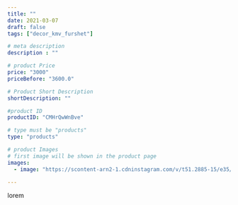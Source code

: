 ```yaml
---
title: ""
date: 2021-03-07
draft: false
tags: ["decor_kmv_furshet"]

# meta description
description : ""

# product Price
price: "3000"
priceBefore: "3600.0"

# Product Short Description
shortDescription: ""

#product ID
productID: "CMHrQwWnBve"

# type must be "products"
type: "products"

# product Images
# first image will be shown in the product page
images:
  - image: "https://scontent-arn2-1.cdninstagram.com/v/t51.2885-15/e35/p1080x1080/157706977_243463790825392_7694416724612446691_n.jpg?tp=1&_nc_ht=scontent-arn2-1.cdninstagram.com&_nc_cat=104&_nc_ohc=6mmogDQRRNkAX8nRkZY&oh=fbae1f7a154370ea09b6f2e4497f7dcf&oe=6073E2BB&ig_cache_key=MjUyNDE3NjM4MzU5NDk5NDY1NA%3D%3D.2"

---
```

lorem
